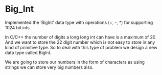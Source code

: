 # Big_Int
Implemented the ‘BigInt’ data type with operations (+, -, *) for supporting 1024 bit ints.

In C/C++ the number of digits a long long int can have is a maximum of 20. And we want to store the 22 digit number which is not easy to store in any kind of primitive type. So to deal with this type of problem we design a new data type called BigInt.

We are going to store our numbers in the form of characters as using strings we can store very big numbers also.
